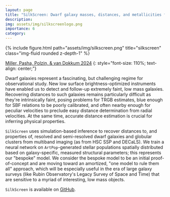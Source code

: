 ```yaml
---
layout: page
title: "SilkScreen: Dwarf galaxy masses, distances, and metallicities from survey imaging"
description: 
img: assets/img/silkscreenlogo.png
importance: 6
category: 
---
```


<div class="row">
    <div class="col-sm mt-3 mt-md-0">
        {% include figure.html path="assets/img/silkscreen.png" title="silkscreen" class="img-fluid rounded z-depth-1" %}
    </div>
</div>
<!-- <div class="caption">
    This image can also have a caption. It's like magic.
</div> -->

[Miller, Pasha, Polzin, & van Dokkum 2024]()
{: style="font-size: 110%; text-align: center;"}

Dwarf galaxies represent a fascinating, but challenging regime for observational study. New low surface brightness-optimized instruments have enabled us to detect and follow-up extremely faint, low mass galaxies. Recovering distances to such galaxies remains particularly difficult as they're intrinsically faint, posing problems for TRGB estimates, blue enough for SBF relations to be poorly calibrated, and often nearby enough for peculiar velocities to preclude easy distance determination from radial velocities. At the same time, accurate distance estimation is crucial for inferring physical properties.

`SilkScreen` uses simulation-based inference to recover distances to, and properties of, resolved and semi-resolved dwarf galaxies and globular clusters from multiband imaging (as from HSC SSP and DECaLS). We train a neural network on `ArtPop`-generated stellar populations spatially distributed based on galaxy-specific, measured structural parameters; this represents our "bespoke" model. We consider the bespoke model to be an initial proof-of-concept and are moving toward an amortized, "one model to rule them all" approach, which will be especially useful in the era of large galaxy surveys (like Rubin Observatory's Legacy Survey of Space and Time) that are sensitive to a myriad of interesting, low mass objects.

`SilkScreen` is available on [GitHub](https://github.com/tbmiller-astro/silkscreen).